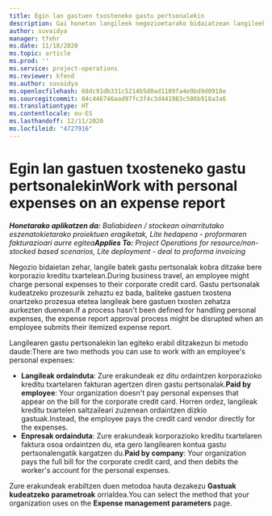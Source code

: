 ```yaml
---
title: Egin lan gastuen txosteneko gastu pertsonalekin
description: Gai honetan langileek negozioetarako bidaiatzean langileek sortutako gastu pertsonalekin lan egiteko moduari buruzko informazioa ematen da.
author: suvaidya
manager: tfehr
ms.date: 11/18/2020
ms.topic: article
ms.prod: ''
ms.service: project-operations
ms.reviewer: kfend
ms.author: suvaidya
ms.openlocfilehash: 68dc91db331c5214b5d0ad1109fa4e9bd9d0918e
ms.sourcegitcommit: 04c446746aad97fc3f4c3d441983c586b918a3a6
ms.translationtype: HT
ms.contentlocale: eu-ES
ms.lasthandoff: 12/11/2020
ms.locfileid: "4727916"
---
```

# <a name="work-with-personal-expenses-on-an-expense-report"></a><span data-ttu-id="ef44e-103">Egin lan gastuen txosteneko gastu pertsonalekin</span><span class="sxs-lookup"><span data-stu-id="ef44e-103">Work with personal expenses on an expense report</span></span>

<span data-ttu-id="ef44e-104">_**Honetarako aplikatzen da:** Baliabideen / stockean oinarritutako eszenatokietarako proiektuen eragiketak, Lite hedapena - proformaren fakturazioari aurre egitea_</span><span class="sxs-lookup"><span data-stu-id="ef44e-104">_**Applies To:** Project Operations for resource/non-stocked based scenarios, Lite deployment - deal to proforma invoicing_</span></span>

<span data-ttu-id="ef44e-105">Negozio bidaietan zehar, langile batek gastu pertsonalak kobra ditzake bere korporazio kreditu txartelean.</span><span class="sxs-lookup"><span data-stu-id="ef44e-105">During business travel, an employee might charge personal expenses to their corporate credit card.</span></span> <span data-ttu-id="ef44e-106">Gastu pertsonalak kudeatzeko prozesurik zehaztu ez bada, baliteke gastuen txostena onartzeko prozesua etetea langileak bere gastuen txosten zehatza aurkezten duenean.</span><span class="sxs-lookup"><span data-stu-id="ef44e-106">If a process hasn't been defined for handling personal expenses, the expense report approval process might be disrupted when an employee submits their itemized expense report.</span></span>

<span data-ttu-id="ef44e-107">Langilearen gastu pertsonalekin lan egiteko erabil ditzakezun bi metodo daude:</span><span class="sxs-lookup"><span data-stu-id="ef44e-107">There are two methods you can use to work with an employee's personal expenses:</span></span>

  - <span data-ttu-id="ef44e-108">**Langileak ordainduta**: Zure erakundeak ez ditu ordaintzen korporazioko kreditu txartelaren fakturan agertzen diren gastu pertsonalak.</span><span class="sxs-lookup"><span data-stu-id="ef44e-108">**Paid by employee**: Your organization doesn't pay personal expenses that appear on the bill for the corporate credit card.</span></span> <span data-ttu-id="ef44e-109">Horren ordez, langileak kreditu txartelen saltzaileari zuzenean ordaintzen dizkio gastuak.</span><span class="sxs-lookup"><span data-stu-id="ef44e-109">Instead, the employee pays the credit card vendor directly for the expenses.</span></span> 
  - <span data-ttu-id="ef44e-110">**Enpresak ordainduta**: Zure erakundeak korporazioko kreditu txartelaren faktura osoa ordaintzen du, eta gero langilearen kontua gastu pertsonalengatik kargatzen du.</span><span class="sxs-lookup"><span data-stu-id="ef44e-110">**Paid by company**: Your organization pays the full bill for the corporate credit card, and then debits the worker's account for the personal expenses.</span></span>

<span data-ttu-id="ef44e-111">Zure erakundeak erabiltzen duen metodoa hauta dezakezu **Gastuak kudeatzeko parametroak** orrialdea.</span><span class="sxs-lookup"><span data-stu-id="ef44e-111">You can select the method that your organization uses on the **Expense management parameters** page.</span></span>

